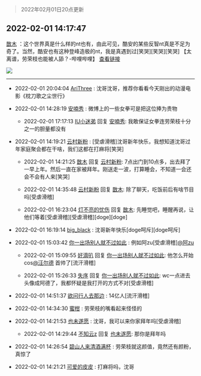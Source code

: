 > 2022年02月01日20点更新
<link rel="stylesheet" href="https://cdn.jsdelivr.net/gh/taotie6/sampleJSON@main/css/photo_show.css">
<meta name="referrer" content="no-referrer" />


 ## 2022-02-01 14:17:47 

 [㪚木](https://www.coolapk.com/feed/33242467?shareKey=ZjcwMTI5MzU0Zjc5NjFmOTIxYzU~) ：这个世界真是什么样的nt也有，由此可见，酷安的某些反智nt真是不足为奇了。当然，酷安也有这种登峰造极的nt，我是真遇到过[笑哭][笑哭][笑哭]
【太离谱，劳荣枝也能被人舔？-哔哩哔哩】 <a class="feed-link-url" href="https://b23.tv/mJs4Pru" title="https://b23.tv/mJs4Pru" target="_blank" rel="nofollow">查看链接</a> 

<div class="album">
<img class="img-item" src="http://image.coolapk.com/feed/2019/0507/23/1081091_4586_1095@230x167.gif" />
</div>

 ------- 

- 2022-02-01 20:04:04 [AriThree](uid=1560115) : 沈哥沈哥，推荐你看看今天刚出的动漫电影《枕刀歌之尘世行》 

- 2022-02-01 14:28:19 [安喃秀](uid=2237599) : 微博上的一些女拳可是把这位捧为贵物 

    - 2022-02-01 17:17:13 [IU小迷弟](uid=2571083) 回复 [安喃秀](uid=2237599): 我敢保证女拳连劳荣枝十分之一的胆量都没有 

- 2022-02-01 14:19:21 [云村新粉](uid=809098) : [受虐滑稽]沈哥新年快乐，我想知道沈哥过年家庭聚会都在干啥，我们这都在打麻将[笑哭] 

    - 2022-02-01 14:21:25 [㪚木](uid=1081091) 回复 [云村新粉](uid=809098): 7点出门到10点多，出去拜了一早上年。然后一直在家被拜年。刚送走一波，打算睡会，不知道一会还会不会有人来[笑哭] 

    - 2022-02-01 14:35:48 [云村新粉](uid=809098) 回复 [㪚木](uid=1081091): 除了聊天，吃饭前后有啥节目吗[受虐滑稽] 

    - 2022-02-01 16:23:04 [灯不亮的忧伤](uid=2715037) 回复 [㪚木](uid=1081091): 先睡觉吧，睡醒再说，让他们等着[受虐滑稽][受虐滑稽][doge][doge] 

- 2022-02-01 16:19:14 [big_black](uid=3256529) : 沈哥新年快乐[doge呵斥][doge呵斥] 

- 2022-02-01 15:03:42 [你一出场别人就不过如此](uid=2538561) : 例如阿zu[受虐滑稽]<a class="feed-link-uname" href="/u/阿zu">@阿zu</a> 

    - 2022-02-01 15:09:55 [好滴叭](uid=5526219) 回复 [你一出场别人就不过如此](uid=2538561): 他怎么开始cos<a class="feed-link-uname" href="/u/汪尔德">@汪尔德</a> 首帅了[流汗滑稽] 

    - 2022-02-01 15:26:33 [失序](uid=1009107) 回复 [你一出场别人就不过如此](uid=2538561): wc一点进去头像成阿德了，我都怀疑是我打开的方式不对[受虐滑稽] 

- 2022-02-01 14:51:37 [欲问行人去那边](uid=826969) : 14亿人[流汗滑稽] 

- 2022-02-01 14:34:30 [蜜柑](uid=1097842) : 劳荣枝的嘴看起来怪怪的 

- 2022-02-01 14:21:53 [也未遂愿](uid=3056500) : 沈哥，我可以来你家拜年吗[受虐滑稽] 

    - 2022-02-01 14:29:44 [不知云z](uid=5657858) 回复 [也未遂愿](uid=3056500): 那你是拜年吗 

- 2022-02-01 14:26:54 [碧山人来清酒满杯](uid=3426296) : 劳荣枝就这颜值，竟然还有颜粉，真惊了 

- 2022-02-01 14:21:21 [可爱的皮皮](uid=2163021) : 打麻将吗，沈哥 

